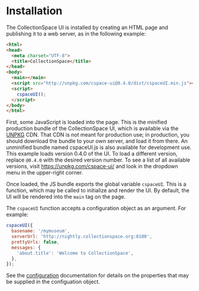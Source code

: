 # Installation

The CollectionSpace UI is installed by creating an HTML page and publishing it to a web server, as in the following example:

```HTML
<html>
<head>
  <meta charset="UTF-8">
  <title>CollectionSpace</title>
</head>
<body>
  <main></main>
  <script src="http://unpkg.com/cspace-ui@0.4.0/dist/cspaceUI.min.js"></script>
  <script>
    cspaceUI();
  </script>
</body>
</html>
```

First, some JavaScript is loaded into the page. This is the minified production bundle of the CollectionSpace UI, which is available via the [UNPKG](https://unpkg.com) CDN. That CDN is not meant for production use; in production, you should download the bundle to your own server, and load it from there. An unminified bundle named cspaceUI.js is also available for development use. This example loads version 0.4.0 of the UI. To load a different version, replace `@0.4.0` with the desired version number. To see a list of all available versions, visit https://unpkg.com/cspace-ui/ and look in the dropdown menu in the upper-right corner.

Once loaded, the JS bundle exports the global variable `cspaceUI`. This is a function, which may be called to initialize and render the UI. By default, the UI will be rendered into the `main` tag on the page.

The `cspaceUI` function accepts a configuration object as an argument. For example:

```JavaScript
cspaceUI({
  basename: '/mymuseum',
  serverUrl: 'http://nightly.collectionspace.org:8180',
  prettyUrls: false,
  messages: {
    'about.title': 'Welcome to CollectionSpace',
  },
});
```

See the [configuration](../configuration) documentation for details on the properties that may be supplied in the configuation object.
